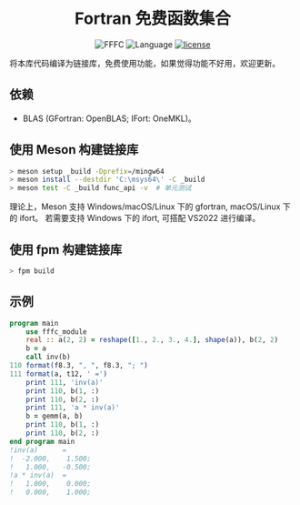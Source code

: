 <div align='center'>

# Fortran 免费函数集合

![FFFC](https://img.shields.io/badge/FFFC-v1.2.20230614-blueviolet)
![Language](https://img.shields.io/badge/-Fortran-734f96?logo=fortran&logoColor=white)
[![license](https://img.shields.io/badge/License-BSD--3-brightgreen)](LICENSE)

</div>

将本库代码编译为链接库，免费使用功能，如果觉得功能不好用，欢迎更新。

## 依赖

* BLAS (GFortran: OpenBLAS; IFort: OneMKL)。

## 使用 Meson 构建链接库

```sh
> meson setup _build -Dprefix=/mingw64
> meson install --destdir 'C:\msys64\' -C _build
> meson test -C _build func_api -v  # 单元测试
```

理论上，Meson 支持 Windows/macOS/Linux 下的 gfortran, macOS/Linux 下的 ifort。
若需要支持 Windows 下的 ifort, 可搭配 VS2022 进行编译。

## 使用 fpm 构建链接库

```sh
> fpm build
```

## 示例

```fortran
program main
    use fffc_module
    real :: a(2, 2) = reshape([1., 2., 3., 4.], shape(a)), b(2, 2)
    b = a
    call inv(b)
110 format(f8.3, ", ", f8.3, "; ")
111 format(a, t12, ' =')
    print 111, 'inv(a)'
    print 110, b(1, :)
    print 110, b(2, :)
    print 111, 'a * inv(a)'
    b = gemm(a, b)
    print 110, b(1, :)
    print 110, b(2, :)
end program main
!inv(a)      =
!  -2.000,    1.500;
!   1.000,   -0.500;
!a * inv(a)  =
!   1.000,    0.000;
!   0.000,    1.000;
```
